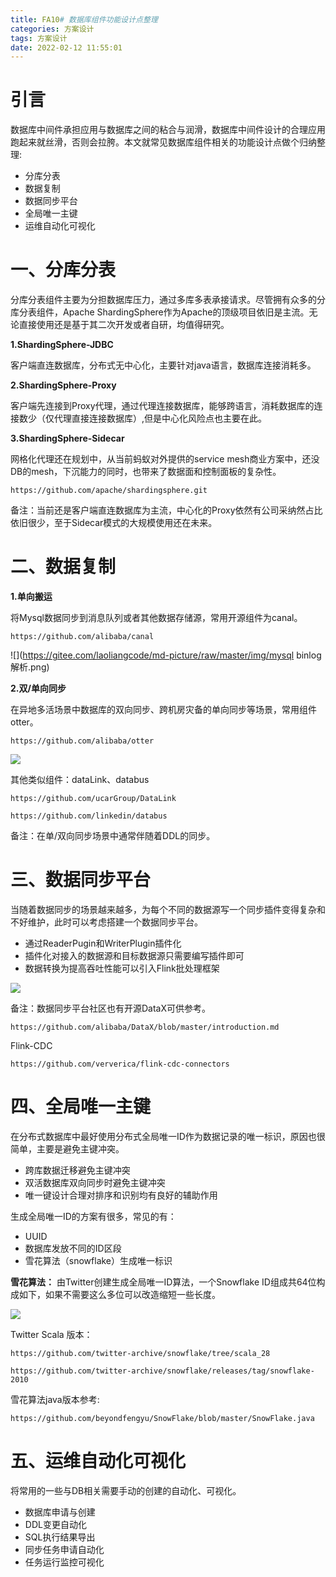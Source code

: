 ```yaml
---
title: FA10# 数据库组件功能设计点整理
categories: 方案设计
tags: 方案设计
date: 2022-02-12 11:55:01
---
```




# 引言

数据库中间件承担应用与数据库之间的粘合与润滑，数据库中间件设计的合理应用跑起来就丝滑，否则会拉胯。本文就常见数据库组件相关的功能设计点做个归纳整理:

* 分库分表
* 数据复制
* 数据同步平台
* 全局唯一主键
* 运维自动化可视化

# 一、分库分表

分库分表组件主要为分担数据库压力，通过多库多表承接请求。尽管拥有众多的分库分表组件，Apache ShardingSphere作为Apache的顶级项目依旧是主流。无论直接使用还是基于其二次开发或者自研，均值得研究。



**1.ShardingSphere-JDBC** 

客户端直连数据库，分布式无中心化，主要针对java语言，数据库连接消耗多。



**2.ShardingSphere-Proxy** 

客户端先连接到Proxy代理，通过代理连接数据库，能够跨语言，消耗数据库的连接数少（仅代理直接连接数据库）,但是中心化风险点也主要在此。



**3.ShardingSphere-Sidecar** 

网格化代理还在规划中，从当前蚂蚁对外提供的service mesh商业方案中，还没DB的mesh，下沉能力的同时，也带来了数据面和控制面板的复杂性。

```
https://github.com/apache/shardingsphere.git
```



备注：当前还是客户端直连数据库为主流，中心化的Proxy依然有公司采纳然占比依旧很少，至于Sidecar模式的大规模使用还在未来。



# 二、数据复制



**1.单向搬运** 

将Mysql数据同步到消息队列或者其他数据存储源，常用开源组件为canal。

```
https://github.com/alibaba/canal
```

![](https://gitee.com/laoliangcode/md-picture/raw/master/img/mysql binlog 解析.png)

**2.双/单向同步** 

在异地多活场景中数据库的双向同步、跨机房灾备的单向同步等场景，常用组件otter。

```
https://github.com/alibaba/otter
```



![](https://gitee.com/laoliangcode/md-picture/raw/master/img/20220203134210.png)

其他类似组件：dataLink、databus

```
https://github.com/ucarGroup/DataLink
```

```
https://github.com/linkedin/databus
```



备注：在单/双向同步场景中通常伴随着DDL的同步。



# 三、数据同步平台



当随着数据同步的场景越来越多，为每个不同的数据源写一个同步插件变得复杂和不好维护，此时可以考虑搭建一个数据同步平台。

* 通过ReaderPugin和WriterPlugin插件化
* 插件化对接入的数据源和目标数据源只需要编写插件即可
* 数据转换为提高吞吐性能可以引入Flink批处理框架

![](https://gitee.com/laoliangcode/md-picture/raw/master/img/数据同步平台2.png)



备注：数据同步平台社区也有开源DataX可供参考。

```
https://github.com/alibaba/DataX/blob/master/introduction.md
```

Flink-CDC

```
https://github.com/ververica/flink-cdc-connectors
```



# 四、全局唯一主键

在分布式数据库中最好使用分布式全局唯一ID作为数据记录的唯一标识，原因也很简单，主要是避免主键冲突。

* 跨库数据迁移避免主键冲突
* 双活数据库双向同步时避免主键冲突
* 唯一键设计合理对排序和识别均有良好的辅助作用



生成全局唯一ID的方案有很多，常见的有：

* UUID
* 数据库发放不同的ID区段
* 雪花算法（snowflake）生成唯一标识



**雪花算法：** 由Twitter创建生成全局唯一ID算法，一个Snowflake ID组成共64位构成如下，如果不需要这么多位可以改造缩短一些长度。

![](https://gitee.com/laoliangcode/md-picture/raw/master/img/雪花算法ID分布.png)

Twitter Scala 版本：

```
https://github.com/twitter-archive/snowflake/tree/scala_28

https://github.com/twitter-archive/snowflake/releases/tag/snowflake-2010
```

雪花算法java版本参考:

```
https://github.com/beyondfengyu/SnowFlake/blob/master/SnowFlake.java
```





# 五、运维自动化可视化

将常用的一些与DB相关需要手动的创建的自动化、可视化。

* 数据库申请与创建
* DDL变更自动化
* SQL执行结果导出
* 同步任务申请自动化
* 任务运行监控可视化

















